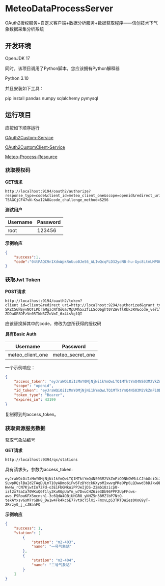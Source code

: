 # MeteoDataProcessServer

OAuth2授权服务+自定义客户端+数据分析服务+数据获取程序——信创技术下气象数据采集分析系统

## 开发环境

OpenJDK 17

同时，该项目调用了Python脚本，您应该拥有Python解释器

Python 3.10

并且安装如下工具：

pip install pandas numpy sqlalchemy pymysql

## 运行项目

应按如下顺序运行

[OAuth2Custom-Service](https://github.com/organwalk/MeteoDataProcessServer/tree/master/OAuth2Custom-Service)

[OAuth2CustomClient-Service](https://github.com/organwalk/MeteoDataProcessServer/tree/master/OAuth2CustomClient-Service)

[Meteo-Process-Resource](https://github.com/organwalk/MeteoDataProcessServer/tree/master/Meteo-Process-Resource)

### 获取授权码

**GET请求**

```
http://localhost:9194/oauth2/authorize?response_type=code&client_id=meteo_client_one&scope=openid&redirect_uri=http://localhost:9294/authorized&code_challenge=QYPAZ5NU8yvtlQ9erXrUYR-T5AGCjCF47vN-KsaI2A8&code_challenge_method=S256
```

**测试用户**

| Username | Password |
| -------- | -------- |
| root     | 123456   |

**示例响应**

```json
{
    "success":1,
    "code":"04tPAQC9n1XdnWpkRnUuo0JeS6_ALIwQcqFLD32ydNB-hu-Gyc8LtmLMPOQpzFDnT4s2w2MGRAGricHNvHikLVBRxF8QldegkfXCAUTq30Uqnj0Lok8eDOvb07C1DNZb"
}
```

### 获取Jwt Token

**POST请求**

```
http://localhost:9194/oauth2/token?client_id=client&redirect_uri=http://localhost:9294/authorized&grant_type=authorization_code&code=7zAqUXUkUg_lKvbr8R771niLVbHh2TQ2v4YmlrOfHSxmotlu6_0SmUfSQpeiHVJiWcC-5KZC56NSyvNOTLPbraMgzcNfQoGa7MpUMh5xZfLLSoQ6ght0YZWvflRbkJRV&code_verifier=qPsH306-ZDDaOE8DFzVn05TkN3ZZoVmI_6x4LsVglQI
```

应该替换掉其中的code，修改为您所获得的授权码

**具有Basic Auth**

| Username         | Password         |
| ---------------- | ---------------- |
| meteo_client_one | meteo_secret_one |

一个示例响应：

```json
{
    "access_token": "eyJraWQiOiIzMmY0MjNjNi1kYmQwLTQ1MTktYmQ4NS03M2VkZmFiODNhOWMiLCJhbGciOiJSUzI1NiJ9.eyJzdWIiOiJyb290IiwiYXVkIjoibWV0ZW9fY2xpZW50X29uZSIsIm5iZiI6MTY4MzM1MDU3OSwic2NvcGUiOlsib3BlbmlkIl0sImlzcyI6Imh0dHA6Ly9sb2NhbGhvc3Q6OTE5NCIsImV4cCI6MTY4MzM5Mzc3OSwiaWF0IjoxNjgzMzUwNTc5LCJhdXRob3JpdGllcyI6WyJyZWFkIiwid3JpdGUiXX0.JDWGfOm-SLwpRQslBaId2TAgDULmT10yADmo6iFw5FzDYdckKXyoMIxwvgPReOPp6LQ3wwd3bDJkwDEY6PyXERqKOrdKf-HwHw_rCN7KjwtIn7ZFd-o3EiFbGMkuiPPJeIjDS-22mb18zicpU-izl2x7SaIa70WKxQ0f1ly2KuRGpUaYm_w7DvuCHZ6ie3Db96PPF2UpFFcws-aws_P9RouKFXSmcnsh1-3c6QdW4QBjUHGR8_yNHZ5n38MZlbP7NtQ-tekAYxsvGsM7rGBH8_Dw1w4Fk4kc6E77vt9cT5lXi-FmxvLpS3TRTDWiez0XoG9yT-2Rrzy0_j_cJBahFQ",
    "scope": "openid",
    "id_token": "eyJraWQiOiIzMmY0MjNjNi1kYmQwLTQ1MTktYmQ4NS03M2VkZmFiODNhOWMiLCJhbGciOiJSUzI1NiJ9.eyJzdWIiOiJyb290IiwiYXVkIjoibWV0ZW9fY2xpZW50X29uZSIsImF6cCI6Im1ldGVvX2NsaWVudF9vbmUiLCJpc3MiOiJodHRwOi8vbG9jYWxob3N0OjkxOTQiLCJleHAiOjE2ODMzNTIzNzksImlhdCI6MTY4MzM1MDU3OSwiYXV0aG9yaXRpZXMiOlsicmVhZCIsIndyaXRlIl19.CKGzXQOv-HBcLobekUzLfpjmw_FgCtihgnAmFcs8KSAksquSCs193-ViJESE1JtVV3Lx87YApKOcrA1vKUgl6TWK8H6R0HhM41Uzb-pFGhJZhdcfh6_3G2iQVZQ2GZy76a1gws8_yNd9aaE24qo5CGLrKne15AmRex_jClIQR6p-3uqG-_arcajb4NdYcBIeZhec8BXLpCucyJaaOzncOGEEtfjY_rY92BU16cIvudL5Pxz54JbOP48wSGLgCb0exyZiArNtPgr4JfIaKULcMpCEsogXCVeAYMa7nkTJ8TcO7VQm3G5P9oBN4I37PqcLHCwdn3NgRcBlHvC4irWDqw",
    "token_type": "Bearer",
    "expires_in": 43199
}
```

复制得到的access_token。

### **获取资源服务数据**

获取气象站编号

**GET请求**

```
http://localhost:9394/qx/stations
```

具有请求头，参数为access_token:

```
eyJraWQiOiIzMmY0MjNjNi1kYmQwLTQ1MTktYmQ4NS03M2VkZmFiODNhOWMiLCJhbGciOiJSUzI1NiJ9.eyJzdWIiOiJyb290IiwiYXVkIjoibWV0ZW9fY2xpZW50X29uZSIsIm5iZiI6MTY4MzM1MDU3OSwic2NvcGUiOlsib3BlbmlkIl0sImlzcyI6Imh0dHA6Ly9sb2NhbGhvc3Q6OTE5NCIsImV4cCI6MTY4MzM5Mzc3OSwiaWF0IjoxNjgzMzUwNTc5LCJhdXRob3JpdGllcyI6WyJyZWFkIiwid3JpdGUiXX0.JDWGfOm-SLwpRQslBaId2TAgDULmT10yADmo6iFw5FzDYdckKXyoMIxwvgPReOPp6LQ3wwd3bDJkwDEY6PyXERqKOrdKf-HwHw_rCN7KjwtIn7ZFd-o3EiFbGMkuiPPJeIjDS-22mb18zicpU-izl2x7SaIa70WKxQ0f1ly2KuRGpUaYm_w7DvuCHZ6ie3Db96PPF2UpFFcws-aws_P9RouKFXSmcnsh1-3c6QdW4QBjUHGR8_yNHZ5n38MZlbP7NtQ-tekAYxsvGsM7rGBH8_Dw1w4Fk4kc6E77vt9cT5lXi-FmxvLpS3TRTDWiez0XoG9yT-2Rrzy0_j_cJBahFQ
```

**示例响应**

```json
{
    "success": 1,
    "station": [
        {
            "station": "m2-403",
            "name": "一号气象站"
        },
        {
            "station": "m2-404",
            "name": "二号气象站"
        }
    ]
}
```

